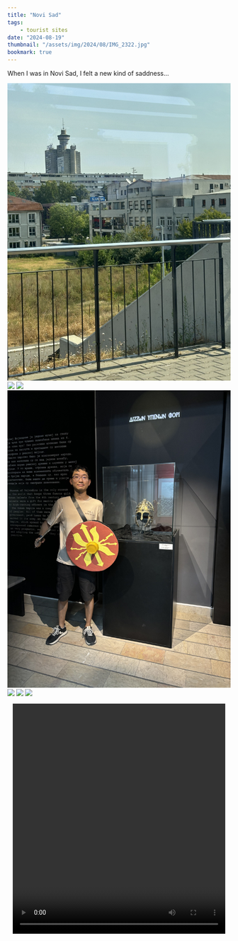 ```yaml
---
title: "Novi Sad"
tags:
    - tourist sites
date: "2024-08-19"
thumbnail: "/assets/img/2024/08/IMG_2322.jpg"
bookmark: true
---
```


When I was in Novi Sad, I felt a new kind of saddness...

![](/assets/img/2024/08/IMG_2138.jpg)
![](/assets/img/2024/08/IMG_2147.jpg)
![](/assets/img/2024/08/IMG_2173.jpg)
![](/assets/img/2024/08/IMG_2185.jpg)
![](/assets/img/2024/08/IMG_2241.jpg)
![](/assets/img/2024/08/IMG_2313.jpg)
![](/assets/img/2024/08/IMG_2340.jpg)
<center>
    <video width="480" height="520" controls>
      <source src="/assets/img/2024/08/IMG_2253.MOV" type="video/mp4">
    </video>
</center>